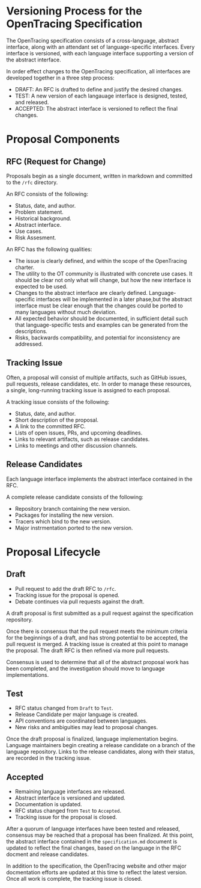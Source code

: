 # Versioning Process for the OpenTracing Specification
The OpenTracing specification consists of a cross-language, abstract interface, along with an attendant set of language-specific interfaces. Every interface is versioned, with each language interface supporting a version of the abstract interface.

In order effect changes to the OpenTracing specification, all interfaces are developed together in a three step process:

* DRAFT: An RFC is drafted to define and justify the desired changes.
* TEST: A new version of each langauage interface is designed, tested, and released.
* ACCEPTED: The abstract interface is versioned to reflect the final changes.

# Proposal Components

## RFC (Request for Change)
Proposals begin as a single document, written in markdown and committed to the `/rfc` directory.

An RFC consists of the following:

* Status, date, and author.
* Problem statement.
* Historical background.
* Abstract interface.
* Use cases.
* Risk Assesment.

An RFC has the following qualities:

* The issue is clearly defined, and within the scope of the OpenTracing charter.
* The utility to the OT community is illustrated with concrete use cases. It should be clear not only what will change, but how the new interface is expected to be used.
* Changes to the abstract interface are clearly defined. Language-specific interfaces will be implemented in a later phase,but the abstract interface must be clear enough that the changes could be ported to many languages without much deviation.
* All expected behavior should be documented, in sufficient detail such that language-specific tests and examples can be generated from the descriptions.
* Risks, backwards compatibility, and potential for inconsistency are addressed.

## Tracking Issue
Often, a proposal will consist of multiple artifacts, such as GitHub issues, pull requests, release candidates, etc. In order to manage these resources, a single, long-running tracking issue is assigned to each proposal.

A tracking issue consists of the following:

* Status, date, and author.
* Short description of the proposal.
* A link to the committed RFC.
* Lists of open issues, PRs, and upcoming deadlines.
* Links to relevant artifacts, such as release candidates.
* Links to meetings and other discussion channels.

## Release Candidates
Each language interface implements the abstract interface contained in the RFC.

A complete release candidate consists of the following:
* Repository branch containing the new version.
* Packages for installing the new version.
* Tracers which bind to the new version.
* Major instrmentation ported to the new version.

# Proposal Lifecycle

## Draft
* Pull request to add the draft RFC to `/rfc`. 
* Tracking issue for the proposal is opened.
* Debate continues via pull requests against the draft.

A draft proposal is first submitted as a pull request against the specification repository. 

Once there is consensus that the pull request meets the minimum criteria for the beginnings of a draft, and has strong potential to be accepted, the pull request is merged. A tracking issue is created at this point to manage the proposal. The draft RFC is then refined via more pull requests.

Consensus is used to determine that all of the abstract proposal work has been completed, and the investigation should move to language implementations.

## Test
* RFC status changed from `Draft` to `Test`.
* Release Candidate per major language is created.
* API conventions are coordinated between languages.
* New risks and ambiguities may lead to proposal changes.

Once the draft proposal is finalized, language implementation begins. Language maintainers begin creating a release candidate on a branch of the language repository. Links to the release candidates, along with their status, are recorded in the tracking issue.

## Accepted
* Remaining language interfaces are released.
* Abstract interface is versioned and updated.
* Documentation is updated.
* RFC status changed from `Test` to `Accepted`.
* Tracking issue for the proposal is closed.

After a quorum of language interfaces have been tested and released, consensus may be reached that a proposal has been finalized. At this point, the abstract interface contained in the `specification.md` document is updated to reflect the final changes, based on the language in the RFC docment and release candidates.

In addition to the specification, the OpenTracing website and other major docmentation efforts are updated at this time to reflect the latest version. Once all work is complete, the tracking issue is closed.